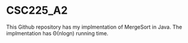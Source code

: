 # CSC225_A2

This Github repository has my implmentation of MergeSort in Java. The implmentation has Θ(nlogn) running time. 
